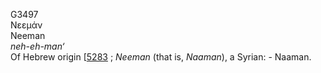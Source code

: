 <body>
  <p>G3497<br>  Νεεμάν  <br> Neeman  <br><i>neh-eh-man‘ </i><br>Of Hebrew origin [<a href="h5283.htm">5283</a> ; <i>Neeman</i> (that is, <i>Naaman</i>), a Syrian: - Naaman.<br></p>
 </body>